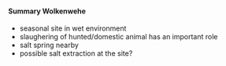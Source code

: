 #### Summary Wolkenwehe

* seasonal site in wet environment
* slaughering of hunted/domestic animal has an important role
* salt spring nearby
* possible salt extraction at the site?